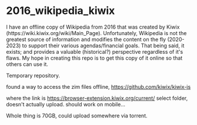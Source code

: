 # 2016_wikipedia_kiwix


<!--This repo is a work in progress.--> I have an offline copy of Wikipedia from 2016 that was created by Kiwix (https://wiki.kiwix.org/wiki/Main_Page). Unfortunately, Wikipedia is not the greatest source of information and modifies the content on the fly (2020-2023) to support their various agendas/financial goals. That being said, it exists; and provides a valuable (historical?) perspective regardless of it's flaws. My hope in creating this repo is to get this copy of it online so that others can use it.


<!--Library format.. wikipedia probably came across this before but still does it wrong

Hosted by torrent? meanwhile what is the max free storage on github... 🤔-->

<!-- Specific to windows problem, have tried to solve, still stuck -->
<!--
static files that I could put on github is roughly 500MB, total is 70GB. = .05%

difficult to store/rasterize all of it, also time consuming to create pdfs

copyright. published by wikipedia, kiwix already, doubt a problem, ©² 


In looking at the file format...
https://wiki.openzim.org/wiki/ZIM_File_Format/4
https://wiki.openzim.org/wiki/Zeno_file_format
-->
Temporary repository.

found a way to access the zim files offline, 
https://github.com/kiwix/kiwix-js

where the link is https://browser-extension.kiwix.org/current/
select folder, doesn't actually upload. should work on mobile...

Whole thing is 70GB, could upload somewhere via torrent.
